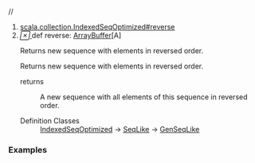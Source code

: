 //
<ol>
<li><a href="https://www.scala-lang.org/api/2.12.3/scala/collection/mutable/ArrayBuffer.html#reverse:Repr">scala.collection.IndexedSeqOptimized#reverse</a></li>
<li name="scala.collection.IndexedSeqOptimized#reverse" visbl="pub" class="indented0 " data-isabs="false" fullcomment="yes" group="Ungrouped"> <a id="reverse:Repr"></a><a id="reverse:ArrayBuffer[A]"></a> <span class="permalink"> <a href="../../../scala/collection/mutable/ArrayBuffer.html#reverse:Repr" title="Permalink"> <i class="material-icons"></i> </a> </span> <span class="modifier_kind"> <span class="modifier"></span> <span class="kind">def</span> </span> <span class="symbol"> <span class="name">reverse</span><span class="result">: <a href="" class="extype" name="scala.collection.mutable.ArrayBuffer">ArrayBuffer</a>[<span class="extype" name="scala.collection.mutable.ArrayBuffer.A">A</span>]</span> </span> <p class="shortcomment cmt">Returns new sequence with elements in reversed order.</p>
 <div class="fullcomment">
  <div class="comment cmt">
   <p>Returns new sequence with elements in reversed order.</p>
  </div>
  <dl class="paramcmts block">
   <dt>
    returns
   </dt>
   <dd class="cmt">
    <p>A new sequence with all elements of this sequence in reversed order.</p>
   </dd>
  </dl>
  <dl class="attributes block"> 
   <dt>
    Definition Classes
   </dt>
   <dd>
    <a href="../IndexedSeqOptimized.html" class="extype" name="scala.collection.IndexedSeqOptimized">IndexedSeqOptimized</a> → 
    <a href="../SeqLike.html" class="extype" name="scala.collection.SeqLike">SeqLike</a> → 
    <a href="../GenSeqLike.html" class="extype" name="scala.collection.GenSeqLike">GenSeqLike</a>
   </dd>
  </dl>
 </div> </li>
        </ol>


### Examples




